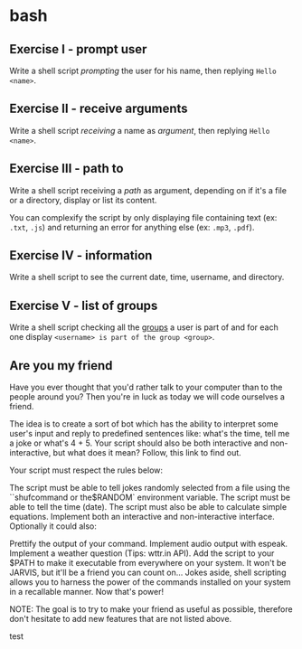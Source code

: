 # bash

## Exercise I - prompt user

Write a shell script *prompting* the user for his name, then replying `Hello <name>`.

## Exercise II - receive arguments

Write a shell script *receiving* a name as *argument*, then replying `Hello <name>`.

## Exercise III - path to

Write a shell script receiving a *path* as argument, depending on if it's a file or a directory, display or list its content.

You can complexify the script by only displaying file containing text (ex: `.txt`, `.js`) and returning an error for anything else (ex: `.mp3`, `.pdf`).

## Exercise IV - information

Write a shell script to see the current date, time, username, and directory.

## Exercise V - list of groups

Write a shell script checking all the [groups](https://www.cyberciti.biz/faq/linux-show-groups-for-user/) a user is part of and for each one display `<username> is part of the group <group>`.

## Are you my friend
Have you ever thought that you'd rather talk to your computer than to the people around you? Then you're in luck as today we will code ourselves a friend.

The idea is to create a sort of bot which has the ability to interpret some user's input and reply to predefined sentences like: what's the time, tell me a joke or what's 4 + 5. Your script should also be both interactive and non-interactive, but what does it mean? Follow, this link to find out.

Your script must respect the rules below:

The script must be able to tell jokes randomly selected from a file using the ``shufcommand or the$RANDOM` environment variable.
The script must be able to tell the time (date).
The script must also be able to calculate simple equations.
Implement both an interactive and non-interactive interface.
Optionally it could also:

Prettify the output of your command.
Implement audio output with espeak.
Implement a weather question (Tips: wttr.in API).
Add the script to your $PATH to make it executable from everywhere on your system.
It won't be JARVIS, but it'll be a friend you can count on... Jokes aside, shell scripting allows you to harness the power of the commands installed on your system in a recallable manner. Now that's power!

NOTE: The goal is to try to make your friend as useful as possible, therefore don't hesitate to add new features that are not listed above.

test 